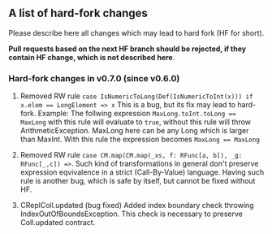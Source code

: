## A list of hard-fork changes

Please describe here all changes which may lead to hard fork (HF for short).

**Pull requests based on the next HF branch should be rejected, 
if they contain HF change, which is not described here**.

### Hard-fork changes in v0.7.0 (since v0.6.0)

1. Removed RW rule `case IsNumericToLong(Def(IsNumericToInt(x))) if x.elem == LongElement => x`
  This is a bug, but its fix may lead to hard-fork.
  Example: 
  The follwing expression `MaxLong.toInt.toLong == MaxLong`
  with this rule will evaluate to `true`, 
  without this rule will throw ArithmeticException.
  MaxLong here can be any Long which is larger than MaxInt.
  With this rule the expression becomes `MaxLong == MaxLong`
  
 2. Removed RW rule `case CM.map(CM.map(_xs, f: RFunc[a, b]), _g: RFunc[_,c]) =>`.
 Such kind of transformations in general don't preserve expression eqvivalence 
 in a strict (Call-By-Value) language. 
 Having such rule is another bug, which is safe by itself, but cannot
 be fixed without HF.

 3. CReplColl.updated (bug fixed) 
 Added index boundary check throwing IndexOutOfBoundsException.
 This check is necessary to preserve Coll.updated contract.

